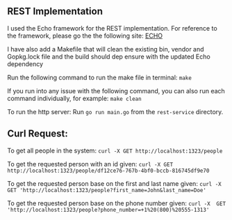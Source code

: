 ## REST Implementation

I used the Echo framework for the REST implementation. For reference to the framework, please go the the following site: 
[ECHO](https://echo.labstack.com/)

I have also add a Makefile that will clean the existing bin, vendor and Gopkg.lock file and the build should dep ensure with the updated Echo dependency

Run the following command to run the make file in terminal:
`make`

If you run into any issue with the following command, you can also run each command individually, for example:
`make clean`

To run the http server:
Run `go run main.go` from the `rest-service` directory.

## Curl Request:

To get all people in the system:
`curl -X GET http://localhost:1323/people`

To get the requested person with an id given:
`curl -X GET http://localhost:1323/people/df12ce76-767b-4bf0-bccb-816745df9e70`

To get the requested person base on the first and last name given:
`curl -X GET 'http://localhost:1323/people?first_name=John&last_name=Doe'`

To get the requested person base on the phone number given:
`curl -X  GET 'http://localhost:1323/people?phone_number=+1%20(800)%20555-1313'`
